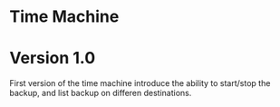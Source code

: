 # Time Machine


# Version 1.0

First version of the time machine introduce the ability to start/stop the backup, and list backup on differen destinations.